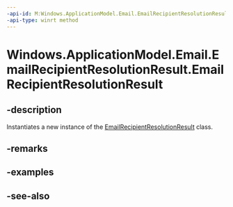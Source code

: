 ```yaml
---
-api-id: M:Windows.ApplicationModel.Email.EmailRecipientResolutionResult.#ctor
-api-type: winrt method
---
```


<!-- Method syntax
public EmailRecipientResolutionResult()
-->

# Windows.ApplicationModel.Email.EmailRecipientResolutionResult.EmailRecipientResolutionResult

## -description
Instantiates a new instance of the [EmailRecipientResolutionResult](emailrecipientresolutionresult.md) class.

## -remarks

## -examples

## -see-also
